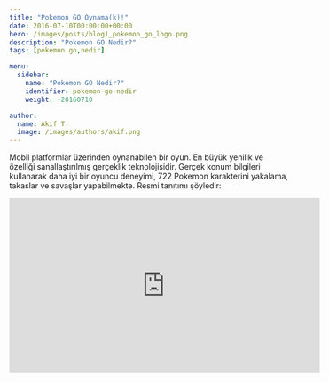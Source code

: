 ```yaml
---
title: "Pokemon GO Oynama(k)!"
date: 2016-07-10T00:00:00+00:00
hero: /images/posts/blog1_pokemon_go_logo.png
description: "Pokemon GO Nedir?"
tags: [pokemon go,nedir]

menu:
  sidebar:
    name: "Pokemon GO Nedir?"
    identifier: pokemon-go-nedir
    weight: -20160710

author:
  name: Akif T.
  image: /images/authors/akif.png
---
```


Mobil platformlar üzerinden oynanabilen bir oyun. En büyük yenilik ve özelliği sanallaştırılmış gerçeklik teknolojisidir. Gerçek konum bilgileri kullanarak daha iyi bir oyuncu deneyimi, 722 Pokemon karakterini yakalama, takaslar ve savaşlar yapabilmekte.
Resmi tanıtımı şöyledir:
<iframe width="560" height="315" src="https://www.youtube.com/embed/SWtDeeXtMZM" frameborder="0" allowfullscreen></iframe>
